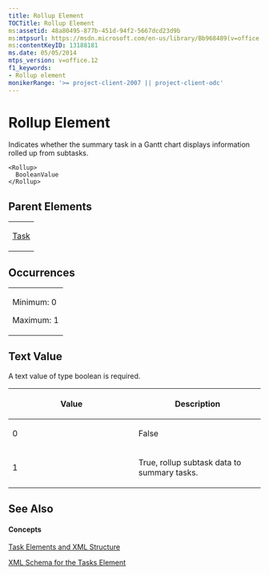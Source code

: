 ```yaml
---
title: Rollup Element
TOCTitle: Rollup Element
ms:assetid: 48a80495-877b-451d-94f2-5667dcd23d9b
ms:mtpsurl: https://msdn.microsoft.com/en-us/library/Bb968489(v=office.12)
ms:contentKeyID: 13188181
ms.date: 05/05/2014
mtps_version: v=office.12
f1_keywords:
- Rollup element
monikerRange: '>= project-client-2007 || project-client-odc'
---
```


# Rollup Element




Indicates whether the summary task in a Gantt chart displays information rolled up from subtasks.

    <Rollup>
      BooleanValue
    </Rollup>

## Parent Elements

<table>
<colgroup>
<col style="width: 100%" />
</colgroup>
<tbody>
<tr class="odd">
<td><p><a href="bb968487(v=office.12).md">Task</a></p></td>
</tr>
</tbody>
</table>

## Occurrences

<table>
<colgroup>
<col style="width: 100%" />
</colgroup>
<tbody>
<tr class="odd">
<td><p>Minimum: 0</p>
<p>Maximum: 1</p></td>
</tr>
</tbody>
</table>

## Text Value

A text value of type boolean is required.

<table>
<colgroup>
<col style="width: 50%" />
<col style="width: 50%" />
</colgroup>
<thead>
<tr class="header">
<th><p>Value</p></th>
<th><p>Description</p></th>
</tr>
</thead>
<tbody>
<tr class="odd">
<td><p>0</p></td>
<td><p>False</p></td>
</tr>
<tr class="even">
<td><p>1</p></td>
<td><p>True, rollup subtask data to summary tasks.</p></td>
</tr>
</tbody>
</table>

## See Also

#### Concepts

[Task Elements and XML Structure](bb968475\(v=office.12\).md)

[XML Schema for the Tasks Element](bb968415\(v=office.12\).md)

